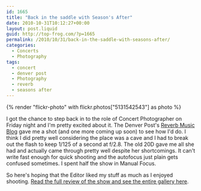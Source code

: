 ```yaml
---
id: 1665
title: "Back in the saddle with Season's After"
date: 2010-10-31T10:12:27+00:00
layout: post.liquid
guid: http://top-frog.com/?p=1665
permalink: /2010/10/31/back-in-the-saddle-with-seasons-after/
categories:
  - Concerts
  - Photography
tags:
  - concert
  - denver post
  - Photography
  - reverb
  - seasons after
---
```

{% render "flickr-photo" with flickr.photos["5131542543"] as photo %}

I got the chance to step back in to the role of Concert Photographer on Friday night and I'm pretty excited about it. The Denver Post's [Reverb Music Blog]() gave me a shot (and one more coming up soon) to see how I'd do. I think I did pretty well considering the place was a cave and I had to break out the flash to keep 1/125 of a second at f/2.8. The old 20D gave me all she had and actually came through pretty well despite her shortcomings. It can't write fast enough for quick shooting and the autofocus just plain gets confused sometimes. I spent half the show in Manual Focus.

So here's hoping that the Editor liked my stuff as much as I enjoyed shooting. [Read the full review of the show and see the entire gallery here](http://www.heyreverb.com/2010/10/30/live-review-seasons-after-rhythms-sports-bar-grill/).
